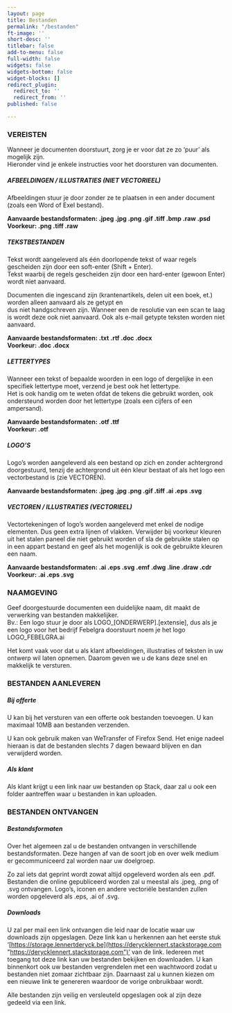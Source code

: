 ```yaml
---
layout: page
title: Bestanden
permalink: "/bestanden"
ft-image: ''
short-desc: ''
titlebar: false
add-to-menu: false
full-width: false
widgets: false
widgets-bottom: false
widget-blocks: []
redirect_plugin:
  redirect_to: ''
  redirect_from: ''
published: false

---
```

### VEREISTEN

Wanneer je documenten doorstuurt, zorg je er voor dat ze zo ‘puur’ als mogelijk zijn.  
Hieronder vind je enkele instructies voor het doorsturen van documenten.

##### AFBEELDINGEN / ILLUSTRATIES (NIET VECTORIEEL)

Afbeeldingen stuur je door zonder ze te plaatsen in een ander document (zoals een Word of Exel bestand).

**Aanvaarde bestandsformaten: .jpeg .jpg .png .gif .tiff .bmp .raw .psd**  
**Voorkeur: .png .tiff .raw**

##### TEKSTBESTANDEN

Tekst wordt aangeleverd als één doorlopende tekst of waar regels gescheiden zijn door een soft-enter (Shift + Enter).  
Tekst waarbij de regels gescheiden zijn door een hard-enter (gewoon Enter) wordt niet aanvaard.

Documenten die ingescand zijn (krantenartikels, delen uit een boek, et.) worden alleen aanvaard als ze getypt en  
dus niet handgschreven zijn. Wanneer een de resolutie van een scan te laag is wordt deze ook niet aanvaard. Ook als e-mail getypte teksten worden niet aanvaard.

**Aanvaarde bestandsformaten: .txt .rtf .doc .docx  
Voorkeur: .doc .docx**

##### LETTERTYPES

Wanneer een tekst of bepaalde woorden in een logo of dergelijke in een specifiek lettertype moet, verzend je best ook het lettertype.  
Het is ook handig om te weten ofdat de tekens die gebruikt worden, ook ondersteund worden door het lettertype (zoals een cijfers of een ampersand).

**Aanvaarde bestandsformaten: .otf .ttf  
Voorkeur: .otf**

##### LOGO’S

Logo’s worden aangeleverd als een bestand op zich en zonder achtergrond doorgestuurd, tenzij de achtergrond uit één kleur bestaat of als het logo een vectorbestand is (zie VECTOREN).

**Aanvaarde bestandsformaten: .jpeg .jpg .png .gif .tiff .ai .eps .svg**

##### VECTOREN / ILLUSTRATIES (VECTORIEEL)

Vectortekeningen of logo’s worden aangeleverd met enkel de nodige elementen. Dus geen extra lijnen of vlakken. Verwijder bij voorkeur kleuren uit het stalen paneel die niet gebruikt worden of sla de gebruikte stalen op in een appart bestand en geef als het mogenlijk is ook de gebruikte kleuren een naam.

**Aanvaarde bestandsformaten: .ai .eps .svg .emf .dwg .line .draw .cdr**  
**Voorkeur: .ai .eps .svg**

### NAAMGEVING

Geef doorgestuurde documenten een duidelijke naam, dit maakt de verwerking van bestanden makkelijker.  
Bv.: Een logo stuur je door als LOGO_\[ONDERWERP\].\[extensie\], dus als je een logo voor het bedrijf Febelgra doorstuurt noem je het logo LOGO_FEBELGRA.ai

Het komt vaak voor dat u als klant afbeeldingen, illustraties of teksten in uw ontwerp wil laten opnemen. Daarom geven we u de kans deze snel en makkelijk te versturen.

### BESTANDEN AANLEVEREN

##### Bij offerte

U kan bij het versturen van een offerte ook bestanden toevoegen. U kan maximaal 10MB aan bestanden verzenden.

U kan ook gebruik maken van WeTransfer of Firefox Send. Het enige nadeel hieraan is dat de bestanden slechts 7 dagen bewaard blijven en dan verwijderd worden.

##### Als klant

Als klant krijgt u een link naar uw bestanden op Stack, daar zal u ook een folder aantreffen waar u bestanden in kan uploaden.

### BESTANDEN ONTVANGEN

##### Bestandsformaten

Over het algemeen zal u de bestanden ontvangen in verschillende bestandsformaten. Deze hangen af van de soort job en over welk medium er gecommuniceerd zal worden naar uw doelgroep.

Zo zal iets dat geprint wordt zowat altijd opgeleverd worden als een .pdf.  
Bestanden die online gepubliceerd worden zal u meestal als .jpeg, .png of .svg ontvangen. Logo’s, iconen en andere vectoriële bestanden zullen worden opgeleverd als .eps, .ai of .svg.

##### Downloads

U zal per mail een link ontvangen die leid naar de locatie waar uw downloads zijn opgeslagen. Deze link kan u herkennen aan het eerste stuk ‘[https://storage.lennertderyck.be](https://derycklennert.stackstorage.com "https://derycklennert.stackstorage.com")’ van de link. Iedereen met toegang tot deze link kan uw bestanden bekijken en downloaden. U kan binnenkort ook uw bestanden vergrendelen met een wachtwoord zodat u bestanden niet zomaar zichtbaar zijn. Daarnaast zal u kunnen kiezen om een nieuwe link te genereren waardoor de vorige onbruikbaar wordt.

Alle bestanden zijn veilig en versleuteld opgeslagen ook al zijn deze gedeeld via een link.